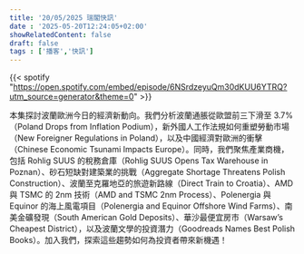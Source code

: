 ```yaml
---
title: '20/05/2025 瑞閣快訊'
date : '2025-05-20T12:24:05+02:00'
showRelatedContent: false
draft: false
tags : ['播客','快訊']
---
```

{{< spotify "https://open.spotify.com/embed/episode/6NSrdzeyuQm30dKUU6YTRQ?utm_source=generator&theme=0" >}}


本集探討波蘭歐洲今日的經濟新動向。我們分析波蘭通脹從歐盟前三下滑至 3.7%（Poland Drops from Inflation Podium），新外國人工作法規如何重塑勞動市場（New Foreigner Regulations in Poland），以及中國經濟對歐洲的衝擊（Chinese Economic Tsunami Impacts Europe）。同時，我們聚焦產業商機，包括 Rohlig SUUS 的稅務倉庫（Rohlig SUUS Opens Tax Warehouse in Poznan）、砂石短缺對建築業的挑戰（Aggregate Shortage Threatens Polish Construction）、波蘭至克羅地亞的旅遊新路線（Direct Train to Croatia）、AMD 與 TSMC 的 2nm 技術（AMD and TSMC 2nm Process）、Polenergia 與 Equinor 的海上風電項目（Polenergia and Equinor Offshore Wind Farms）、南美金礦發現（South American Gold Deposits）、華沙最便宜房市（Warsaw’s Cheapest District），以及波蘭文學的投資潛力（Goodreads Names Best Polish Books）。加入我們，探索這些趨勢如何為投資者帶來新機遇！
